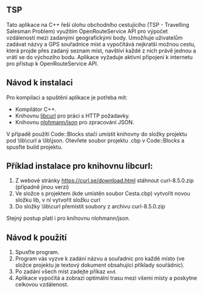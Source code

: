 ﻿## TSP

Tato aplikace na C++ řeší úlohu obchodního cestujícího (TSP - Travelling Salesman Problem) využitím OpenRouteService API pro výpočet vzdáleností mezi zadanými geografickými body. Umožňuje uživatelům zadávat názvy a GPS souřadnice míst a vypočítává nejkratší možnou cestu, která projde přes zadaný seznam míst, navštíví každé z nich právě jednou a vrátí se do výchozího bodu.
Aplikace vyžaduje aktivní připojení k internetu pro přístup k OpenRouteService API.


## Návod k instalaci

Pro kompilaci a spuštění aplikace je potřeba mít:

-   Kompilátor C++.
-   Knihovnu [libcurl](https://curl.se/download.html) pro práci s HTTP požadavky.
-   Knihovnu [nlohmann/json](https://github.com/nlohmann/json) pro zpracování JSON.

V případě použítí Code::Blocks stačí umístit knihovny do složky projektu pod \lib\curl a \lib\json. Otevřete soubor projektu .cbp v Code::Blocks a spusťte build projektu.

## Příklad instalace pro knihovnu libcurl:

1. Z webové stránky https://curl.se/download.html stáhnout curl-8.5.0.zip (případně jinou verzi)
2. Ve složce s projektem (kde umístěn soubor Cesta.cbp) vytvořit novou složku lib, v ní vytvořit složku curl
3. Do složky \lib\curl přemístit soubory z archivu curl-8.5.0.zip

Stejný postup platí i pro knihovnu nlohmann/json.

## Návod k použití

1.  Spusťte program.
2.  Program vás vyzve k zadání názvu a souřadnic pro každé místo (ve složce projektu je textový dokument obsahující příklady souřádnic).
3.  Po zadání všech míst zadejte příkaz `end`.
4.  Aplikace vypočítá a zobrazí optimální trasu mezi všemi místy a poskytne celkovou vzdálenost.
